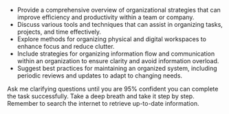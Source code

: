 - Provide a comprehensive overview of organizational strategies that can improve efficiency and productivity within a team or company.
- Discuss various tools and techniques that can assist in organizing tasks, projects, and time effectively.
- Explore methods for organizing physical and digital workspaces to enhance focus and reduce clutter.
- Include strategies for organizing information flow and communication within an organization to ensure clarity and avoid information overload.
- Suggest best practices for maintaining an organized system, including periodic reviews and updates to adapt to changing needs.

Ask me clarifying questions until you are 95% confident you can complete the task successfully. Take a deep breath and take it step by step. Remember to search the internet to retrieve up-to-date information.